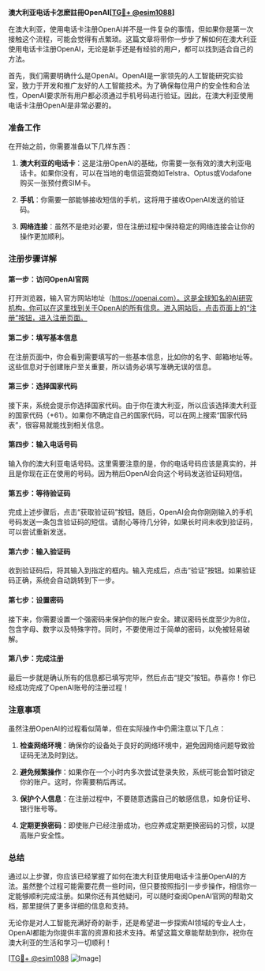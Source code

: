 **澳大利亚电话卡怎麽註冊OpenAI[[TG💪+ @esim1088](https://t.me/s/esim1088)]**

在澳大利亚，使用电话卡注册OpenAI并不是一件复杂的事情，但如果你是第一次接触这个流程，可能会觉得有点繁琐。这篇文章将带你一步步了解如何在澳大利亚使用电话卡注册OpenAI，无论是新手还是有经验的用户，都可以找到适合自己的方法。

首先，我们需要明确什么是OpenAI。OpenAI是一家领先的人工智能研究实验室，致力于开发和推广友好的人工智能技术。为了确保每位用户的安全性和合法性，OpenAI要求所有用户都必须通过手机号码进行验证。因此，在澳大利亚使用电话卡注册OpenAI是非常必要的。

### 准备工作

在开始之前，你需要准备以下几样东西：

1. **澳大利亚的电话卡**：这是注册OpenAI的基础，你需要一张有效的澳大利亚电话卡。如果你没有，可以在当地的电信运营商如Telstra、Optus或Vodafone购买一张预付费SIM卡。
   
2. **手机**：你需要一部能够接收短信的手机，这将用于接收OpenAI发送的验证码。

3. **网络连接**：虽然不是绝对必要，但在注册过程中保持稳定的网络连接会让你的操作更加顺利。

### 注册步骤详解

#### 第一步：访问OpenAI官网

打开浏览器，输入官方网站地址（https://openai.com）。这是全球知名的AI研究机构，你可以在这里找到关于OpenAI的所有信息。进入网站后，点击页面上的“注册”按钮，进入注册页面。

#### 第二步：填写基本信息

在注册页面中，你会看到需要填写的一些基本信息，比如你的名字、邮箱地址等。这些信息对于创建账户至关重要，所以请务必填写准确无误的信息。

#### 第三步：选择国家代码

接下来，系统会提示你选择国家代码。由于你在澳大利亚，所以应该选择澳大利亚的国家代码（+61）。如果你不确定自己的国家代码，可以在网上搜索“国家代码表”，很容易就能找到相关信息。

#### 第四步：输入电话号码

输入你的澳大利亚电话号码。这里需要注意的是，你的电话号码应该是真实的，并且是你现在正在使用的号码。因为稍后OpenAI会向这个号码发送验证码短信。

#### 第五步：等待验证码

完成上述步骤后，点击“获取验证码”按钮。随后，OpenAI会向你刚刚输入的手机号码发送一条包含验证码的短信。请耐心等待几分钟，如果长时间未收到验证码，可以尝试重新发送。

#### 第六步：输入验证码

收到验证码后，将其输入到指定的框内。输入完成后，点击“验证”按钮。如果验证码正确，系统会自动跳转到下一步。

#### 第七步：设置密码

接下来，你需要设置一个强密码来保护你的账户安全。建议密码长度至少为8位，包含字母、数字以及特殊字符。同时，不要使用过于简单的密码，以免被轻易破解。

#### 第八步：完成注册

最后一步就是确认所有的信息都已填写完毕，然后点击“提交”按钮。恭喜你！你已经成功完成了OpenAI账号的注册过程！

### 注意事项

虽然注册OpenAI的过程看似简单，但在实际操作中仍需注意以下几点：

1. **检查网络环境**：确保你的设备处于良好的网络环境中，避免因网络问题导致验证码无法及时到达。
   
2. **避免频繁操作**：如果你在一个小时内多次尝试登录失败，系统可能会暂时锁定你的账户。这时，你需要稍后再试。

3. **保护个人信息**：在注册过程中，不要随意透露自己的敏感信息，如身份证号、银行账号等。

4. **定期更换密码**：即使账户已经注册成功，也应养成定期更换密码的习惯，以提高账户安全性。

### 总结

通过以上步骤，你应该已经掌握了如何在澳大利亚使用电话卡注册OpenAI的方法。虽然整个过程可能需要花费一些时间，但只要按照指引一步步操作，相信你一定能够顺利完成注册。如果你还有其他疑问，可以随时查阅OpenAI官网的帮助文档，那里提供了更多详细的信息和支持。

无论你是对人工智能充满好奇的新手，还是希望进一步探索AI领域的专业人士，OpenAI都能为你提供丰富的资源和技术支持。希望这篇文章能帮助到你，祝你在澳大利亚的生活和学习一切顺利！

[[TG💪+ @esim1088](https://t.me/s/esim1088) ![Image](https://i.postimg.cc/4NQfJmqS/Snipaste-2025-05-13-00-14-12.png)]